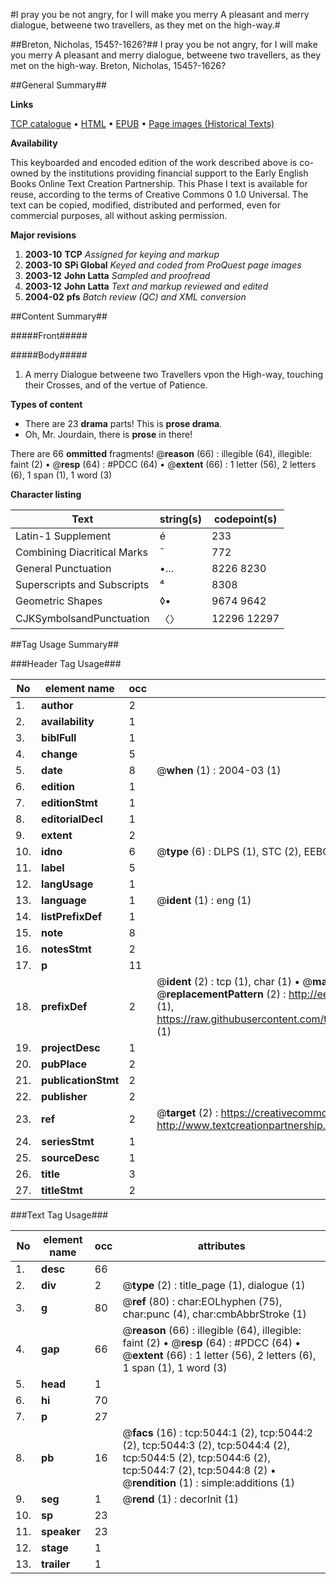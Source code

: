 #I pray you be not angry, for I will make you merry A pleasant and merry dialogue, betweene two travellers, as they met on the high-way.#

##Breton, Nicholas, 1545?-1626?##
I pray you be not angry, for I will make you merry A pleasant and merry dialogue, betweene two travellers, as they met on the high-way.
Breton, Nicholas, 1545?-1626?

##General Summary##

**Links**

[TCP catalogue](http://www.ota.ox.ac.uk/tcp/)  • 
[HTML](http://tei.it.ox.ac.uk/tcp/Texts-HTML/free/A16/A16755.html)  • 
[EPUB](http://tei.it.ox.ac.uk/tcp/Texts-EPUB/free/A16/A16755.epub) • 
[Page images (Historical Texts)](https://data.historicaltexts.jisc.ac.uk/view?pubId=eebo-99840532e&pageId=eebo-99840532e-5044-1)

**Availability**

This keyboarded and encoded edition of the
	       work described above is co-owned by the institutions
	       providing financial support to the Early English Books
	       Online Text Creation Partnership. This Phase I text is
	       available for reuse, according to the terms of Creative
	       Commons 0 1.0 Universal. The text can be copied,
	       modified, distributed and performed, even for
	       commercial purposes, all without asking permission.

**Major revisions**

1. __2003-10__ __TCP__ *Assigned for keying and markup*
1. __2003-10__ __SPi Global__ *Keyed and coded from ProQuest page images*
1. __2003-12__ __John Latta__ *Sampled and proofread*
1. __2003-12__ __John Latta__ *Text and markup reviewed and edited*
1. __2004-02__ __pfs__ *Batch review (QC) and XML conversion*

##Content Summary##

#####Front#####

#####Body#####

1. A merry Dialogue betweene two Travellers vpon the High-way, touching their Crosses, and of the vertue of Patience.

**Types of content**

  * There are 23 **drama** parts! This is **prose drama**.
  * Oh, Mr. Jourdain, there is **prose** in there!

There are 66 **ommitted** fragments! 
 @__reason__ (66) : illegible (64), illegible: faint (2)  •  @__resp__ (64) : #PDCC (64)  •  @__extent__ (66) : 1 letter (56), 2 letters (6), 1 span (1), 1 word (3)

**Character listing**


|Text|string(s)|codepoint(s)|
|---|---|---|
|Latin-1 Supplement|é|233|
|Combining             Diacritical Marks|̄|772|
|General Punctuation|•…|8226 8230|
|Superscripts             and Subscripts|⁴|8308|
|Geometric Shapes|◊▪|9674 9642|
|CJKSymbolsandPunctuation|〈〉|12296 12297|

##Tag Usage Summary##

###Header Tag Usage###

|No|element name|occ|attributes|
|---|---|---|---|
|1.|__author__|2||
|2.|__availability__|1||
|3.|__biblFull__|1||
|4.|__change__|5||
|5.|__date__|8| @__when__ (1) : 2004-03 (1)|
|6.|__edition__|1||
|7.|__editionStmt__|1||
|8.|__editorialDecl__|1||
|9.|__extent__|2||
|10.|__idno__|6| @__type__ (6) : DLPS (1), STC (2), EEBO-CITATION (1), PROQUEST (1), VID (1)|
|11.|__label__|5||
|12.|__langUsage__|1||
|13.|__language__|1| @__ident__ (1) : eng (1)|
|14.|__listPrefixDef__|1||
|15.|__note__|8||
|16.|__notesStmt__|2||
|17.|__p__|11||
|18.|__prefixDef__|2| @__ident__ (2) : tcp (1), char (1)  •  @__matchPattern__ (2) : ([0-9\-]+):([0-9IVX]+) (1), (.+) (1)  •  @__replacementPattern__ (2) : http://eebo.chadwyck.com/downloadtiff?vid=$1&page=$2 (1), https://raw.githubusercontent.com/textcreationpartnership/Texts/master/tcpchars.xml#$1 (1)|
|19.|__projectDesc__|1||
|20.|__pubPlace__|2||
|21.|__publicationStmt__|2||
|22.|__publisher__|2||
|23.|__ref__|2| @__target__ (2) : https://creativecommons.org/publicdomain/zero/1.0/ (1), http://www.textcreationpartnership.org/docs/. (1)|
|24.|__seriesStmt__|1||
|25.|__sourceDesc__|1||
|26.|__title__|3||
|27.|__titleStmt__|2||


###Text Tag Usage###

|No|element name|occ|attributes|
|---|---|---|---|
|1.|__desc__|66||
|2.|__div__|2| @__type__ (2) : title_page (1), dialogue (1)|
|3.|__g__|80| @__ref__ (80) : char:EOLhyphen (75), char:punc (4), char:cmbAbbrStroke (1)|
|4.|__gap__|66| @__reason__ (66) : illegible (64), illegible: faint (2)  •  @__resp__ (64) : #PDCC (64)  •  @__extent__ (66) : 1 letter (56), 2 letters (6), 1 span (1), 1 word (3)|
|5.|__head__|1||
|6.|__hi__|70||
|7.|__p__|27||
|8.|__pb__|16| @__facs__ (16) : tcp:5044:1 (2), tcp:5044:2 (2), tcp:5044:3 (2), tcp:5044:4 (2), tcp:5044:5 (2), tcp:5044:6 (2), tcp:5044:7 (2), tcp:5044:8 (2)  •  @__rendition__ (1) : simple:additions (1)|
|9.|__seg__|1| @__rend__ (1) : decorInit (1)|
|10.|__sp__|23||
|11.|__speaker__|23||
|12.|__stage__|1||
|13.|__trailer__|1||

